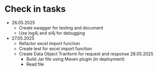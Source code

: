 # Check in tasks
- 26.05.2025
  - Create swagger for testing and document
  - Use log4j and sl4j for debugging
- 27.05.2025
  - Refactor excel import function
  - Create test for excel import function
  - Create Data Object Tranform for request and response
28.05.2025
    - Build Jar file using Maven plugin (in deployment)
    - Read file
